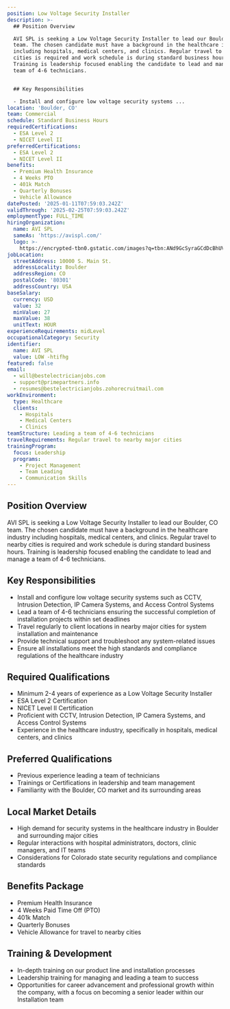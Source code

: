 ```yaml
---
position: Low Voltage Security Installer
description: >-
  ## Position Overview

  AVI SPL is seeking a Low Voltage Security Installer to lead our Boulder, CO
  team. The chosen candidate must have a background in the healthcare industry
  including hospitals, medical centers, and clinics. Regular travel to nearby
  cities is required and work schedule is during standard business hours.
  Training is leadership focused enabling the candidate to lead and manage a
  team of 4-6 technicians.


  ## Key Responsibilities

  - Install and configure low voltage security systems ...
location: 'Boulder, CO'
team: Commercial
schedule: Standard Business Hours
requiredCertifications:
  - ESA Level 2
  - NICET Level II
preferredCertifications:
  - ESA Level 2
  - NICET Level II
benefits:
  - Premium Health Insurance
  - 4 Weeks PTO
  - 401k Match
  - Quarterly Bonuses
  - Vehicle Allowance
datePosted: '2025-01-11T07:59:03.242Z'
validThrough: '2025-02-25T07:59:03.242Z'
employmentType: FULL_TIME
hiringOrganization:
  name: AVI SPL
  sameAs: 'https://avispl.com/'
  logo: >-
    https://encrypted-tbn0.gstatic.com/images?q=tbn:ANd9GcSyraGCdDcBhUVCLjb9MI2McsVysMD7wjYlIQ&s
jobLocation:
  streetAddress: 10000 S. Main St.
  addressLocality: Boulder
  addressRegion: CO
  postalCode: '80301'
  addressCountry: USA
baseSalary:
  currency: USD
  value: 32
  minValue: 27
  maxValue: 38
  unitText: HOUR
experienceRequirements: midLevel
occupationalCategory: Security
identifier:
  name: AVI SPL
  value: LOW -htifhg
featured: false
email:
  - will@bestelectricianjobs.com
  - support@primepartners.info
  - resumes@bestelectricianjobs.zohorecruitmail.com
workEnvironment:
  type: Healthcare
  clients:
    - Hospitals
    - Medical Centers
    - Clinics
teamStructure: Leading a team of 4-6 technicians
travelRequirements: Regular travel to nearby major cities
trainingProgram:
  focus: Leadership
  programs:
    - Project Management
    - Team Leading
    - Communication Skills
---
```




## Position Overview
AVI SPL is seeking a Low Voltage Security Installer to lead our Boulder, CO team. The chosen candidate must have a background in the healthcare industry including hospitals, medical centers, and clinics. Regular travel to nearby cities is required and work schedule is during standard business hours. Training is leadership focused enabling the candidate to lead and manage a team of 4-6 technicians.

## Key Responsibilities
- Install and configure low voltage security systems such as CCTV, Intrusion Detection, IP Camera Systems, and Access Control Systems
- Lead a team of 4-6 technicians ensuring the successful completion of installation projects within set deadlines
- Travel regularly to client locations in nearby major cities for system installation and maintenance
- Provide technical support and troubleshoot any system-related issues
- Ensure all installations meet the high standards and compliance regulations of the healthcare industry

## Required Qualifications
- Minimum 2-4 years of experience as a Low Voltage Security Installer
- ESA Level 2 Certification
- NICET Level II Certification
- Proficient with CCTV, Intrusion Detection, IP Camera Systems, and Access Control Systems
- Experience in the healthcare industry, specifically in hospitals, medical centers, and clinics

## Preferred Qualifications
- Previous experience leading a team of technicians
- Trainings or Certifications in leadership and team management
- Familiarity with the Boulder, CO market and its surrounding areas

## Local Market Details
- High demand for security systems in the healthcare industry in Boulder and surrounding major cities
- Regular interactions with hospital administrators, doctors, clinic managers, and IT teams
- Considerations for Colorado state security regulations and compliance standards

## Benefits Package
- Premium Health Insurance
- 4 Weeks Paid Time Off (PTO)
- 401k Match
- Quarterly Bonuses
- Vehicle Allowance for travel to nearby cities

## Training & Development
- In-depth training on our product line and installation processes
- Leadership training for managing and leading a team to success
- Opportunities for career advancement and professional growth within the company, with a focus on becoming a senior leader within our Installation team
